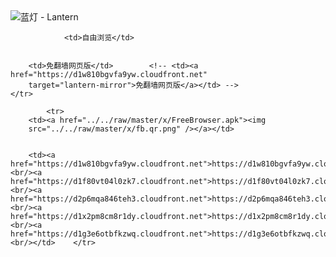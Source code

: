 

<img src="../../raw/master/x/8e0a2b81.c82003be.LanternYellow2.png" alt="蓝灯 - Lantern"/>
<table>
    <tr>
                
                <td>自由浏览</td>
        
        
        <td>免翻墙网页版</td>        <!-- <td><a href="https://d1w810bgvfa9yw.cloudfront.net"
        target="lantern-mirror">免翻墙网页版</a></td> -->
    </tr>
    
            <tr>
        <td><a href="../../raw/master/x/FreeBrowser.apk"><img
        src="../../raw/master/x/fb.qr.png" /></a></td>

        
        <td><a href="https://d1w810bgvfa9yw.cloudfront.net">https://d1w810bgvfa9yw.cloudfront.net</a><br/><a href="https://d1f80vt04l0zk7.cloudfront.net">https://d1f80vt04l0zk7.cloudfront.net</a><br/><a href="https://d2p6mqa846teh3.cloudfront.net">https://d2p6mqa846teh3.cloudfront.net</a><br/><a href="https://d1x2pm8cm8r1dy.cloudfront.net">https://d1x2pm8cm8r1dy.cloudfront.net</a><br/><a href="https://d1g3e6otbfkzwq.cloudfront.net">https://d1g3e6otbfkzwq.cloudfront.net</a><br/></td>    </tr>
</table>
